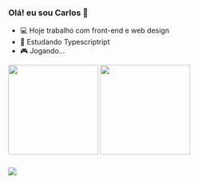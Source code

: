 ### Olá! eu sou Carlos 👾

- 💻 Hoje trabalho com front-end e web design
- 📖 Estudando Typescriptript
- 🎮 Jogando...

<div>
  <img height="180em" src="https://github-readme-stats.vercel.app/api?username=Carlos-hcal&show_icons=true&theme=algolia&include_all_commits=true&count_private=true&locale=pt-br&hide=contribs"/>
  <img height="180em" src="https://github-readme-stats.vercel.app/api/top-langs/?username=Carlos-hcal&layout=compact&theme=algolia&locale=pt-br"/>
</div>

###

<div>
  <img src="https://skillicons.dev/icons?i=git,figma,ts,react,bootstrap,php,sass,html,js,unity,cs" />
</div>
